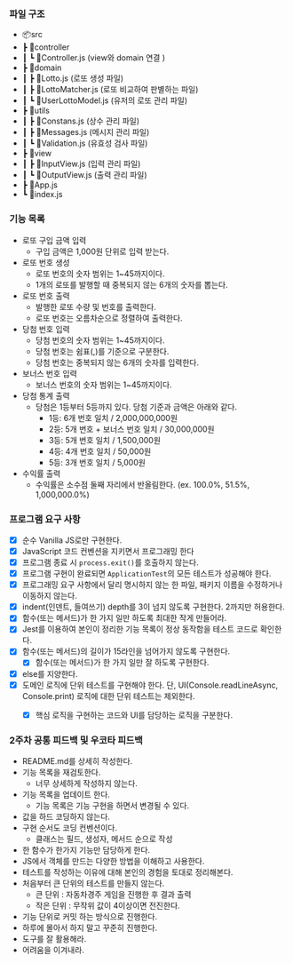 ### 파일 구조
- 📦src
-  ┣ 📂controller
-  ┃ ┗ 📜Controller.js (view와 domain 연결 )
-  ┣ 📂domain
-  ┃ ┣ 📜Lotto.js (로또 생성 파일)
-  ┃ ┣ 📜LottoMatcher.js (로또 비교하여 판별하는 파일)
-  ┃ ┗ 📜UserLottoModel.js (유저의 로또 관리 파일)
-  ┣ 📂utils
-  ┃ ┣ 📜Constans.js (상수 관리 파일)
-  ┃ ┣ 📜Messages.js (메시지 관리 파일)
-  ┃ ┗ 📜Validation.js (유효성 검사 파일)
-  ┣ 📂view
-  ┃ ┣ 📜InputView.js (입력 관리 파일)
-  ┃ ┗ 📜OutputView.js (출력 관리 파일)
-  ┣ 📜App.js
-  ┗ 📜index.js


### 기능 목록
- 로또 구입 금액 입력
    - 구입 금액은 1,000원 단위로 입력 받는다.
- 로또 번호 생성
    - 로또 번호의 숫자 범위는 1~45까지이다.
    - 1개의 로또를 발행할 때 중복되지 않는 6개의 숫자를 뽑는다.
- 로또 번호 출력
    - 발행한 로또 수량 및 번호를 출력한다.
    - 로또 번호는 오름차순으로 정렬하여 출력한다.
- 당첨 번호 입력
    - 당첨 번호의 숫자 범위는 1~45까지이다.
    - 당첨 번호는 쉼표(,)를 기준으로 구분한다.
    - 당첨 번호는 중복되지 않는 6개의 숫자를 입력한다.
- 보너스 번호 입력
    - 보너스 번호의 숫자 범위는 1~45까지이다.
- 당첨 통계 출력
    -  당첨은 1등부터 5등까지 있다. 당첨 기준과 금액은 아래와 같다.
        - 1등: 6개 번호 일치 / 2,000,000,000원
        - 2등: 5개 번호 + 보너스 번호 일치 / 30,000,000원
        - 3등: 5개 번호 일치 / 1,500,000원
        - 4등: 4개 번호 일치 / 50,000원
        - 5등: 3개 번호 일치 / 5,000원
- 수익률 출력
    - 수익률은 소수점 둘째 자리에서 반올림한다. (ex. 100.0%, 51.5%, 1,000,000.0%)

### 프로그램 요구 사항

- [x] 순수 Vanilla JS로만 구현한다.
- [x] JavaScript 코드 컨벤션을 지키면서 프로그래밍 한다
- [x] 프로그램 종료 시 `process.exit()`를 호출하지 않는다.
- [x] 프로그램 구현이 완료되면 `ApplicationTest`의 모든 테스트가 성공해야 한다.
- [x] 프로그래밍 요구 사항에서 달리 명시하지 않는 한 파일, 패키지 이름을 수정하거나 이동하지 않는다.
- [x] indent(인덴트, 들여쓰기) depth를 3이 넘지 않도록 구현한다. 2까지만 허용한다.
- [x] 함수(또는 메서드)가 한 가지 일만 하도록 최대한 작게 만들어라.
- [x] Jest를 이용하여 본인이 정리한 기능 목록이 정상 동작함을 테스트 코드로 확인한다.
- [x] 함수(또는 메서드)의 길이가 15라인을 넘어가지 않도록 구현한다.
    - [x] 함수(또는 메서드)가 한 가지 일만 잘 하도록 구현한다.
- [x] else를 지양한다.
- [x] 도메인 로직에 단위 테스트를 구현해야 한다. 단, UI(Console.readLineAsync, Console.print) 로직에 대한 단위 테스트는 제외한다.
    - [x] 핵심 로직을 구현하는 코드와 UI를 담당하는 로직을 구분한다.


### 2주차 공통 피드백 및 우코타 피드백
- README.md를 상세히 작성한다.
- 기능 목록을 재검토한다.
    - 너무 상세하게 작성하지 않는다.
- 기능 목록을 업데이트 한다.
    - 기능 목록은 기능 구현을 하면서 변경될 수 있다.
- 값을 하드 코딩하지 않는다.
- 구현 순서도 코딩 컨벤션이다.
    - 클래스는 필드, 생성자, 메서드 순으로 작성
- 한 함수가 한가지 기능만 담당하게 한다.
- JS에서 객체를 만드는 다양한 방법을 이해하고 사용한다.
- 테스트를 작성하는 이유에 대해 본인의 경험을 토대로 정리해본다.
- 처음부터 큰 단위의 테스트를 만들지 않는다.
    - 큰 단위 : 자동차경주 게임을 진행한 후 결과 출력
    - 작은 단위 : 무작위 값이 4이상이면 전진한다.
- 기능 단위로 커밋 하는 방식으로 진행한다.
- 하루에 몰아서 하지 말고 꾸준히 진행한다.
- 도구를 잘 활용해라.
- 어려움을 이겨내라.